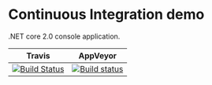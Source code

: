 # Continuous Integration demo

.NET core 2.0 console application.

Travis | AppVeyor
--- | ---
[![Build Status](https://travis-ci.org/Rendojack/CI-demo.svg?branch=master)](https://travis-ci.org/Rendojack/CI-demo)| [![Build status](https://ci.appveyor.com/api/projects/status/h262i196x0hs8h5a/branch/master?svg=true)](https://ci.appveyor.com/project/Rendojack/ci-demo/branch/master)
